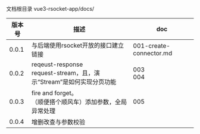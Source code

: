 文档根目录 vue3-rsocket-app/docs/

| 版本号   | 描述                                                        | doc                     |
| ----- | --------------------------------------------------------- | ----------------------- |
| 0.0.1 | 与后端使用rsocket开放的接口建立链接                                     | 001-create-connector.md |
| 0.0.2 | reqeust-response<br/>request-stream，且，演示“Stream”是如何实现分页功能 | 003<br/>004             |
| 0.0.3 | fire and forget。<br/>（顺便搭个顺风车）添加参数，全局异常处理                 | 005                     |
| 0.0.4 | 增删改查与参数校验                                                 |                         |